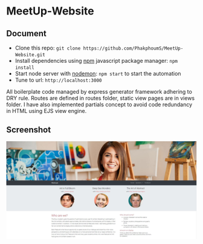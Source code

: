 # MeetUp-Website

## Document
* Clone this repo: ``` git clone https://github.com/PhakphoumS/MeetUp-Website.git ```
* Install dependencies using [npm](https://www.npmjs.com/) javascript package manager: ``` npm install ```
* Start node server with [nodemon](https://nodemon.io/): ``` npm start ``` to start the automation
* Tune to url: ``` http://localhost:3000 ```

All boilerplate code managed by express generator framework adhering to DRY rule. Routes are defined in routes folder, static view pages are in views folder. I have also implemented partials concept to avoid code redundancy in HTML using EJS view engine. 

## Screenshot
<img src="static/images/screenshot.JPG">
